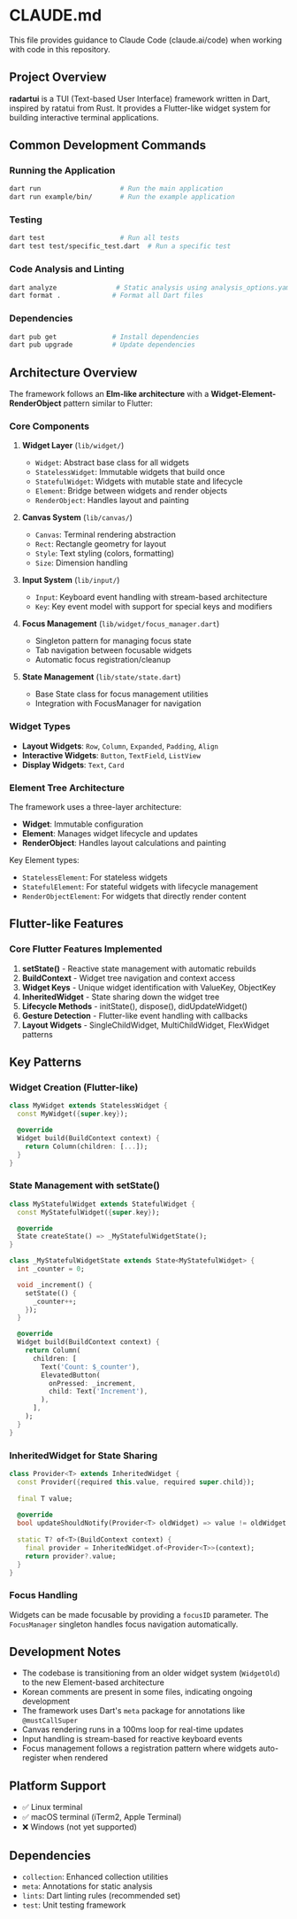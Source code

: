 # CLAUDE.md

This file provides guidance to Claude Code (claude.ai/code) when working with code in this repository.

## Project Overview

**radartui** is a TUI (Text-based User Interface) framework written in Dart, inspired by ratatui from Rust. It provides a Flutter-like widget system for building interactive terminal applications.

## Common Development Commands

### Running the Application
```bash
dart run                    # Run the main application
dart run example/bin/       # Run the example application
```

### Testing
```bash
dart test                   # Run all tests
dart test test/specific_test.dart  # Run a specific test
```

### Code Analysis and Linting
```bash
dart analyze               # Static analysis using analysis_options.yaml
dart format .             # Format all Dart files
```

### Dependencies
```bash
dart pub get              # Install dependencies
dart pub upgrade          # Update dependencies
```

## Architecture Overview

The framework follows an **Elm-like architecture** with a **Widget-Element-RenderObject** pattern similar to Flutter:

### Core Components

1. **Widget Layer** (`lib/widget/`)
   - `Widget`: Abstract base class for all widgets
   - `StatelessWidget`: Immutable widgets that build once
   - `StatefulWidget`: Widgets with mutable state and lifecycle
   - `Element`: Bridge between widgets and render objects
   - `RenderObject`: Handles layout and painting

2. **Canvas System** (`lib/canvas/`)
   - `Canvas`: Terminal rendering abstraction
   - `Rect`: Rectangle geometry for layout
   - `Style`: Text styling (colors, formatting)
   - `Size`: Dimension handling

3. **Input System** (`lib/input/`)
   - `Input`: Keyboard event handling with stream-based architecture
   - `Key`: Key event model with support for special keys and modifiers

4. **Focus Management** (`lib/widget/focus_manager.dart`)
   - Singleton pattern for managing focus state
   - Tab navigation between focusable widgets
   - Automatic focus registration/cleanup

5. **State Management** (`lib/state/state.dart`)
   - Base State class for focus management utilities
   - Integration with FocusManager for navigation

### Widget Types

- **Layout Widgets**: `Row`, `Column`, `Expanded`, `Padding`, `Align`
- **Interactive Widgets**: `Button`, `TextField`, `ListView`
- **Display Widgets**: `Text`, `Card`

### Element Tree Architecture

The framework uses a three-layer architecture:
- **Widget**: Immutable configuration
- **Element**: Manages widget lifecycle and updates
- **RenderObject**: Handles layout calculations and painting

Key Element types:
- `StatelessElement`: For stateless widgets
- `StatefulElement`: For stateful widgets with lifecycle management
- `RenderObjectElement`: For widgets that directly render content

## Flutter-like Features

### Core Flutter Features Implemented

1. **setState()** - Reactive state management with automatic rebuilds
2. **BuildContext** - Widget tree navigation and context access
3. **Widget Keys** - Unique widget identification with ValueKey, ObjectKey
4. **InheritedWidget** - State sharing down the widget tree
5. **Lifecycle Methods** - initState(), dispose(), didUpdateWidget()
6. **Gesture Detection** - Flutter-like event handling with callbacks
7. **Layout Widgets** - SingleChildWidget, MultiChildWidget, FlexWidget patterns

## Key Patterns

### Widget Creation (Flutter-like)
```dart
class MyWidget extends StatelessWidget {
  const MyWidget({super.key});

  @override
  Widget build(BuildContext context) {
    return Column(children: [...]);
  }
}
```

### State Management with setState()
```dart
class MyStatefulWidget extends StatefulWidget {
  const MyStatefulWidget({super.key});

  @override
  State createState() => _MyStatefulWidgetState();
}

class _MyStatefulWidgetState extends State<MyStatefulWidget> {
  int _counter = 0;

  void _increment() {
    setState(() {
      _counter++;
    });
  }

  @override
  Widget build(BuildContext context) {
    return Column(
      children: [
        Text('Count: $_counter'),
        ElevatedButton(
          onPressed: _increment,
          child: Text('Increment'),
        ),
      ],
    );
  }
}
```

### InheritedWidget for State Sharing
```dart
class Provider<T> extends InheritedWidget {
  const Provider({required this.value, required super.child});
  
  final T value;
  
  @override
  bool updateShouldNotify(Provider<T> oldWidget) => value != oldWidget.value;
  
  static T? of<T>(BuildContext context) {
    final provider = InheritedWidget.of<Provider<T>>(context);
    return provider?.value;
  }
}
```

### Focus Handling
Widgets can be made focusable by providing a `focusID` parameter. The `FocusManager` singleton handles focus navigation automatically.

## Development Notes

- The codebase is transitioning from an older widget system (`WidgetOld`) to the new Element-based architecture
- Korean comments are present in some files, indicating ongoing development
- The framework uses Dart's `meta` package for annotations like `@mustCallSuper`
- Canvas rendering runs in a 100ms loop for real-time updates
- Input handling is stream-based for reactive keyboard events
- Focus management follows a registration pattern where widgets auto-register when rendered

## Platform Support

- ✅ Linux terminal
- ✅ macOS terminal (iTerm2, Apple Terminal)
- ❌ Windows (not yet supported)

## Dependencies

- `collection`: Enhanced collection utilities
- `meta`: Annotations for static analysis
- `lints`: Dart linting rules (recommended set)
- `test`: Unit testing framework